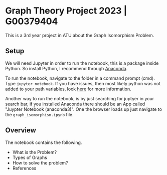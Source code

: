 # Graph Theory Project 2023 | G00379404

This is a 3rd year project in ATU about the Graph Isomorphism Problem.

## Setup

We will need Jupyter in order to run the notebook, this is a package inside Python. So install Python, I recommend through [Anaconda](https://docs.anaconda.com/anaconda/install/index.html). 

To run the notebook, navigate to the folder in a command prompt (cmd). Type `jupyter notebook`. If you have issues, then most likely python was not added to your path variables, look [here](https://www.educative.io/answers/how-to-add-python-to-path-variable-in-windows) for more information.

Another way to run the notebook, is by just searching for juptyer in your search bar, if you installed Anaconda there should be an App called "Juypter Notebook (anaconda3)". One the browser loads up just navigate to the `graph_isomorphism.ipynb` file.

## Overview

The notebook contains the following.

- What is the Problem?
- Types of Graphs
- How to solve the problem?
- References